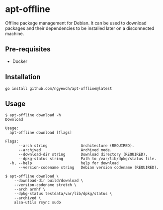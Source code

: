 # apt-offline

Offline package management for Debian. It can be used to download packages and their dependencies to be installed later
on a disconnected machine.

## Pre-requisites

* Docker

## Installation

```
go install github.com/ngyewch/apt-offline@latest
```

## Usage

```
$ apt-offline download -h
Download

Usage:
  apt-offline download [flags]

Flags:
      --arch string               Architecture (REQUIRED).
      --archived                  Archived mode.
      --download-dir string       Download directory (REQUIRED).
      --dpkg-status string        Path to /var/lib/dpkg/status file.
  -h, --help                      help for download
      --version-codename string   Debian version codename (REQUIRED).
```

```
$ apt-offline download \
    --download-dir build/download \
    --version-codename stretch \
    --arch armhf \
    --dpkg-status testdata/var/lib/dpkg/status \
    --archived \
    alsa-utils rsync sudo
```
